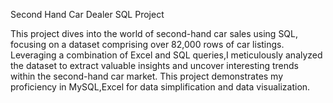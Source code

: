

Second Hand Car Dealer SQL Project

This project dives into the world of second-hand car sales using SQL, focusing on a dataset comprising over 82,000 rows of car listings. 
Leveraging a combination of Excel and SQL queries,I meticulously analyzed the dataset to extract valuable insights and uncover interesting trends within the second-hand car market.
This project demonstrates my proficiency in MySQL,Excel for data simplification and data visualization.
